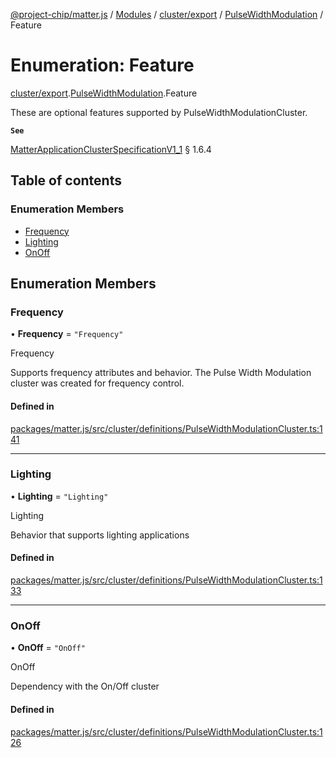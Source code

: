 [@project-chip/matter.js](../README.md) / [Modules](../modules.md) / [cluster/export](../modules/cluster_export.md) / [PulseWidthModulation](../modules/cluster_export.PulseWidthModulation.md) / Feature

# Enumeration: Feature

[cluster/export](../modules/cluster_export.md).[PulseWidthModulation](../modules/cluster_export.PulseWidthModulation.md).Feature

These are optional features supported by PulseWidthModulationCluster.

**`See`**

[MatterApplicationClusterSpecificationV1_1](../interfaces/spec_export.MatterApplicationClusterSpecificationV1_1.md) § 1.6.4

## Table of contents

### Enumeration Members

- [Frequency](cluster_export.PulseWidthModulation.Feature.md#frequency)
- [Lighting](cluster_export.PulseWidthModulation.Feature.md#lighting)
- [OnOff](cluster_export.PulseWidthModulation.Feature.md#onoff)

## Enumeration Members

### Frequency

• **Frequency** = ``"Frequency"``

Frequency

Supports frequency attributes and behavior. The Pulse Width Modulation cluster was created for frequency
control.

#### Defined in

[packages/matter.js/src/cluster/definitions/PulseWidthModulationCluster.ts:141](https://github.com/project-chip/matter.js/blob/e87b236f/packages/matter.js/src/cluster/definitions/PulseWidthModulationCluster.ts#L141)

___

### Lighting

• **Lighting** = ``"Lighting"``

Lighting

Behavior that supports lighting applications

#### Defined in

[packages/matter.js/src/cluster/definitions/PulseWidthModulationCluster.ts:133](https://github.com/project-chip/matter.js/blob/e87b236f/packages/matter.js/src/cluster/definitions/PulseWidthModulationCluster.ts#L133)

___

### OnOff

• **OnOff** = ``"OnOff"``

OnOff

Dependency with the On/Off cluster

#### Defined in

[packages/matter.js/src/cluster/definitions/PulseWidthModulationCluster.ts:126](https://github.com/project-chip/matter.js/blob/e87b236f/packages/matter.js/src/cluster/definitions/PulseWidthModulationCluster.ts#L126)
